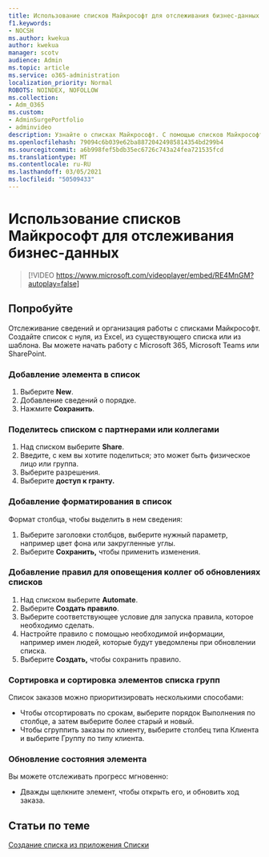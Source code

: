 ```yaml
---
title: Использование списков Майкрософт для отслеживания бизнес-данных
f1.keywords:
- NOCSH
ms.author: kwekua
author: kwekua
manager: scotv
audience: Admin
ms.topic: article
ms.service: o365-administration
localization_priority: Normal
ROBOTS: NOINDEX, NOFOLLOW
ms.collection:
- Adm_O365
ms.custom:
- AdminSurgePortfolio
- adminvideo
description: Узнайте о списках Майкрософт. С помощью списков Майкрософт можно отслеживать сведения о клиентах, такие как тип клиента, выполнение заказов и ход выполнения заказа.
ms.openlocfilehash: 79094c6b039e62ba88720424985814354bd299b4
ms.sourcegitcommit: a6b998fef5bdb35ec6726c743a24fea721535fcd
ms.translationtype: MT
ms.contentlocale: ru-RU
ms.lasthandoff: 03/05/2021
ms.locfileid: "50509433"
---
```

# <a name="use-microsoft-lists-to-track-business-info"></a>Использование списков Майкрософт для отслеживания бизнес-данных

> [!VIDEO https://www.microsoft.com/videoplayer/embed/RE4MnGM?autoplay=false]

## <a name="try-it"></a>Попробуйте

Отслеживание сведений и организация работы с списками Майкрософт. Создайте список с нуля, из Excel, из существующего списка или из шаблона. Вы можете начать работу с Microsoft 365, Microsoft Teams или SharePoint.

### <a name="add-an-item-to-the-list"></a>Добавление элемента в список

1. Выберите **New**.
1. Добавление сведений о порядке.
1. Нажмите **Сохранить**.

### <a name="share-the-list-with-partners-or-coworkers"></a>Поделитесь списком с партнерами или коллегами

1. Над списком выберите **Share**.
1. Введите, с кем вы хотите поделиться; это может быть физическое лицо или группа.
1. Выберите разрешения.
1. Выберите **доступ к гранту.**

### <a name="add-formatting-to-your-list"></a>Добавление форматирования в список

Формат столбца, чтобы выделить в нем сведения:

1. Выберите заголовки столбцов, выберите нужный параметр, например цвет фона или закругленные углы.
1. Выберите **Сохранить,** чтобы применить изменения.

### <a name="add-rules-to-alert-coworkers-about-list-updates"></a>Добавление правил для оповещения коллег об обновлениях списков

1. Над списком выберите **Automate**.
1. Выберите **Создать правило**.
1. Выберите соответствующее условие для запуска правила, которое необходимо сделать.
1. Настройте правило с помощью необходимой информации, например имен людей, которые будут уведомлены при обновлении списка.
1. Выберите **Создать,** чтобы сохранить правило.

### <a name="sort-and-group-list-items"></a>Сортировка и сортировка элементов списка групп

Список заказов можно приоритизировать несколькими способами:

- Чтобы отсортировать по срокам, выберите порядок Выполнения по столбце, а затем выберите более старый и новый.
- Чтобы сгруппить заказы по клиенту, выберите столбец типа Клиента и выберите Группу по типу клиента.

### <a name="update-an-items-status"></a>Обновление состояния элемента

Вы можете отслеживать прогресс мгновенно:

- Дважды щелкните элемент, чтобы открыть его, и обновить ход заказа.

## <a name="related-topics"></a>Статьи по теме

[Создание списка из приложения Списки](https://support.microsoft.com/office/create-a-list-from-the-lists-app-b5e0b7f8-136f-425f-a108-699586f8e8bd)
